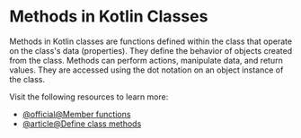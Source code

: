 # Methods in Kotlin Classes

Methods in Kotlin classes are functions defined within the class that operate on the class's data (properties). They define the behavior of objects created from the class. Methods can perform actions, manipulate data, and return values. They are accessed using the dot notation on an object instance of the class.

Visit the following resources to learn more:

- [@official@Member functions](https://kotlinlang.org/docs/functions.html#member-functions)
- [@article@Define class methods](https://developer.android.com/codelabs/basic-android-kotlin-compose-classes-and-objects#3)